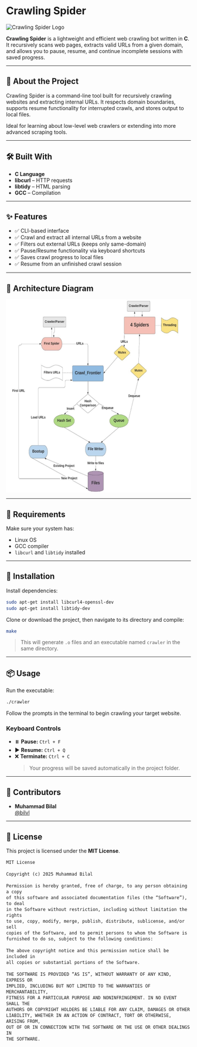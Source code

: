 # Crawling Spider

<img src="https://www.scraping-bot.io/wp-content/uploads/2020/03/Spider-Crawlerweb-shine.png" alt="Crawling Spider Logo" width="200"/>

**Crawling Spider** is a lightweight and efficient web crawling bot written in **C**. It recursively scans web pages, extracts valid URLs from a given domain, and allows you to pause, resume, and continue incomplete sessions with saved progress.

---

## 🚀 About the Project

Crawling Spider is a command-line tool built for recursively crawling websites and extracting internal URLs. It respects domain boundaries, supports resume functionality for interrupted crawls, and stores output to local files.

Ideal for learning about low-level web crawlers or extending into more advanced scraping tools.

---

## 🛠 Built With

- **C Language**
- **libcurl** – HTTP requests
- **libtidy** – HTML parsing
- **GCC** – Compilation

---

## ✨ Features

- ✅ CLI-based interface
- ✅ Crawl and extract all internal URLs from a website
- ✅ Filters out external URLs (keeps only same-domain)
- ✅ Pause/Resume functionality via keyboard shortcuts
- ✅ Saves crawl progress to local files
- ✅ Resume from an unfinished crawl session

---

## 🧭 Architecture Diagram

![Crawling Spider Architecture](assets/architecture.png)

---

## 🧩 Requirements

Make sure your system has:

- Linux OS
- GCC compiler
- `libcurl` and `libtidy` installed

---

## 🔧 Installation

Install dependencies:

```bash
sudo apt-get install libcurl4-openssl-dev
sudo apt-get install libtidy-dev
```

Clone or download the project, then navigate to its directory and compile:

```bash
make
```

> This will generate `.o` files and an executable named `crawler` in the same directory.

---

## 📦 Usage

Run the executable:

```bash
./crawler
```

Follow the prompts in the terminal to begin crawling your target website.

### Keyboard Controls

- ⏸️ **Pause:** `Ctrl + F`
- ▶️ **Resume:** `Ctrl + Q`
- ❌ **Terminate:** `Ctrl + C`
  > Your progress will be saved automatically in the project folder.

---

## 👤 Contributors

- **Muhammad Bilal**  
  [@bilvl](https://github.com/mbilvl)

---

## 📄 License

This project is licensed under the **MIT License**.

```
MIT License

Copyright (c) 2025 Muhammad Bilal

Permission is hereby granted, free of charge, to any person obtaining a copy
of this software and associated documentation files (the “Software”), to deal
in the Software without restriction, including without limitation the rights
to use, copy, modify, merge, publish, distribute, sublicense, and/or sell
copies of the Software, and to permit persons to whom the Software is
furnished to do so, subject to the following conditions:

The above copyright notice and this permission notice shall be included in
all copies or substantial portions of the Software.

THE SOFTWARE IS PROVIDED “AS IS”, WITHOUT WARRANTY OF ANY KIND, EXPRESS OR
IMPLIED, INCLUDING BUT NOT LIMITED TO THE WARRANTIES OF MERCHANTABILITY,
FITNESS FOR A PARTICULAR PURPOSE AND NONINFRINGEMENT. IN NO EVENT SHALL THE
AUTHORS OR COPYRIGHT HOLDERS BE LIABLE FOR ANY CLAIM, DAMAGES OR OTHER
LIABILITY, WHETHER IN AN ACTION OF CONTRACT, TORT OR OTHERWISE, ARISING FROM,
OUT OF OR IN CONNECTION WITH THE SOFTWARE OR THE USE OR OTHER DEALINGS IN
THE SOFTWARE.
```
